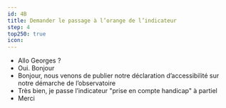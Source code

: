 ```yaml
---
id: 4B
title: Demander le passage à l’orange de l’indicateur
step: 4
top250: true
icon:
---
```


- Allo Georges ?
- Oui. Bonjour
- Bonjour, nous venons de publier notre déclaration d’accessibilité sur notre démarche de l’observatoire
- Très bien, je passe l’indicateur "prise en compte handicap" à partiel
- Merci

